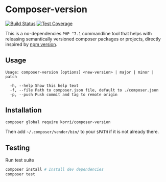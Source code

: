 # Composer-version
[![Build Status](https://travis-ci.org/Korri/composer-version.svg?branch=master)](https://travis-ci.org/Korri/composer-version)
[![Test Coverage](https://codeclimate.com/github/Korri/composer-version/badges/coverage.svg)](https://codeclimate.com/github/Korri/composer-version/coverage)

This is a no-dependencies `PHP ^7.1` commandline tool that helps with releasing semantically
versioned composer packages or projects, directly inspired by [npm version](https://docs.npmjs.com/cli/version).


## Usage

```
Usage: composer-version [options] <new-version> | major | minor | patch

  -h, --help Show this help text
  -f, --file Path to composer.json file, default to ./composer.json
  -p, --push Push commit and tag to remote origin
```


## Installation

```bash
composer global require korri/composer-version
```
Then add `~/.composer/vendor/bin/` to your `$PATH` if it is not already there.

## Testing

Run test suite
```bash
composer install # Install dev dependencies
composer test
```